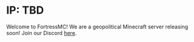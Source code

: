 # **IP: TBD**

Welcome to FortressMC! We are a geopolitical Minecraft server releasing soon! Join our Discord [here](https://discord.fortressmc.cf/).